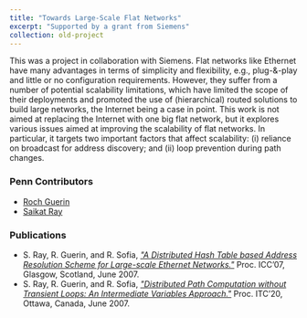 ```yaml
---
title: "Towards Large-Scale Flat Networks"
excerpt: "Supported by a grant from Siemens"
collection: old-project
---
```


This was a project in collaboration with Siemens. Flat networks like Ethernet have many advantages in terms of simplicity and flexibility, e.g., plug-&-play and little 
or no configuration requirements. However, they suffer from a number of potential scalability limitations, which have limited the scope of their deployments and promoted 
the use of (hierarchical) routed solutions to build large networks, the Internet being a case in point. This work is not aimed at replacing the Internet with one big flat 
network, but it explores various issues aimed at improving the scalability of flat networks. In particular, it targets two important factors that affect scalability: 
(i) reliance on broadcast for address discovery; and (ii) loop prevention during path changes.

### Penn Contributors

* [Roch Guerin](https://www.cse.wustl.edu/~guerin/) 
* [Saikat Ray](https://www.linkedin.com/in/saikat-ray-1542912/) 

### Publications

* S. Ray, R. Guerin, and R. Sofia, [*"A Distributed Hash Table based Address Resolution Scheme for Large-scale Ethernet Networks."*](http://repository.upenn.edu/ese_papers/219)
Proc. ICC’07, Glasgow, Scotland, June 2007.
* S. Ray, R. Guerin, and R. Sofia, [*"Distributed Path Computation without Transient Loops: An Intermediate Variables Approach."*](http://repository.upenn.edu/ese_papers/221)
Proc. ITC’20, Ottawa, Canada, June 2007.

